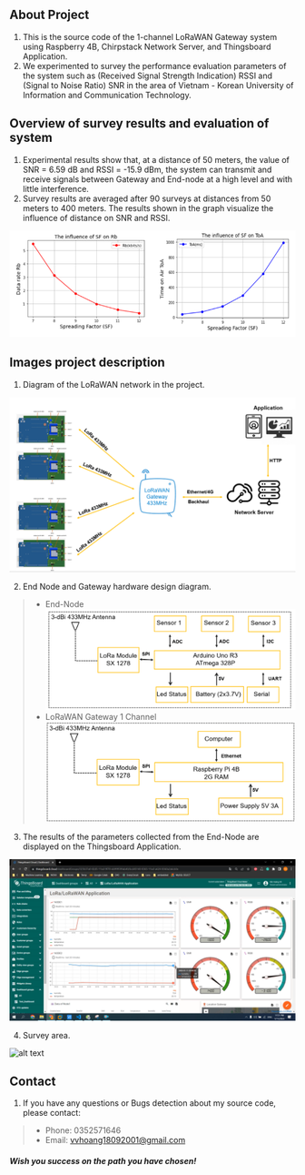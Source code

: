 <!-- ABOUT THE PROJECT -->
## About Project
1. This is the source code of the 1-channel LoRaWAN Gateway system using Raspberry 4B, Chirpstack Network Server, and Thingsboard Application.
2. We experimented to survey the performance evaluation parameters of the system such as (Received Signal Strength Indication) RSSI and (Signal to Noise Ratio) SNR in the area of Vietnam - Korean University of Information and Communication Technology.
## Overview of survey results and evaluation of system 
1. Experimental results show that, at a distance of 50 meters, the value of SNR = 6.59 dB and RSSI = -15.9 dBm, the system can transmit and receive signals between Gateway and End-node at a high level and with little interference.
2. Survey results are averaged after 90 surveys at distances from 50 meters to 400 meters. The results shown in the graph visualize the influence of distance on SNR and RSSI.

![alt text](/Pictures/Influence_of_Distance_on_RSSI_SNR.png)
## Images project description
1. Diagram of the LoRaWAN network in the project.

![alt text](/Pictures//Diagram_System.PNG)

2. End Node and Gateway hardware design diagram.
> * End-Node
![alt text](/Pictures/Diagram_EndNode.PNG)
> * LoRaWAN Gateway 1 Channel
![alt text](/Pictures/Diagram_Master.PNG)

3. The results of the parameters collected from the End-Node are displayed on the Thingsboard Application.

![alt text](/Pictures/Thingsboard_Application.png)

4. Survey area.

![alt text](/Pictures/Survey%20Area.png)

###
## Contact 
<!-- 1. Link Video Demo: **[Please click Here](https://drive.google.com/file/d/12MhrGpOf4OUbh2oLuE-f_nshHSeFesLh/view?usp=sharing)** -->
1. If you have any questions or Bugs detection about my source code, please contact: 
> * Phone: 0352571646
> * Email: vvhoang18092001@gmail.com
##### _Wish you success on the path you have chosen!_